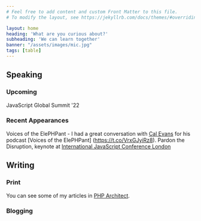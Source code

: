 ```yaml
---
# Feel free to add content and custom Front Matter to this file.
# To modify the layout, see https://jekyllrb.com/docs/themes/#overriding-theme-defaults

layout: home
heading: 'What are you curious about?'
subheading: 'We can learn together'
banner: "/assets/images/mic.jpg"
tags: [table]
---
```


## Speaking

### Upcoming
JavaScript Global Summit '22

### Recent Appearances
Voices of the ElePHPant  - I had a great conversation with [Cal Evans](https://twitter.com/CalEvans) for his podcast 
[Voices of the ElePHPant] (https://t.co/VrxGJyiRz8).
Pardon the Disruption, keynote at [International JavaScript Conference London](https://javascript-conference.com/london/program-london/)

## Writing
### Print
You can see some of my articles in [PHP Architect](https://www.phparch.com/community/derek-binkley/).
### Blogging
